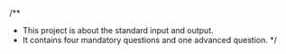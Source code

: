 /**
 * This project is about the standard input and output.
 * It contains four mandatory questions and one advanced question.
 */
